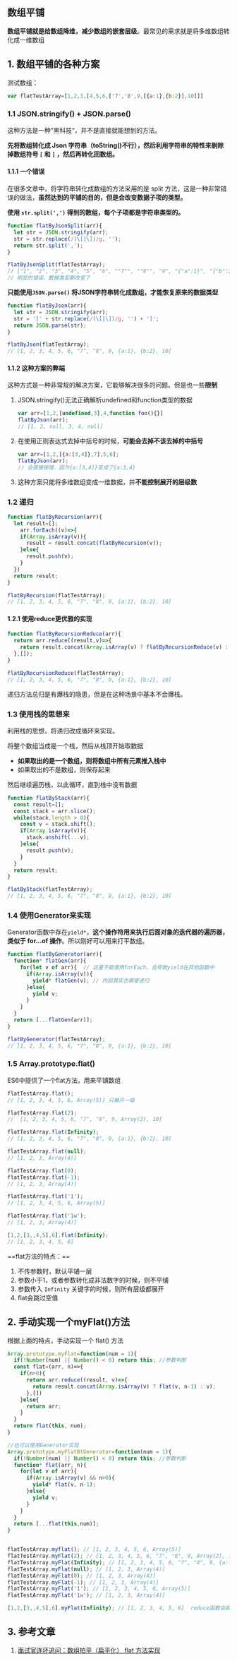 ## 数组平铺

**数组平铺就是给数组降维，减少数组的嵌套层级**。最常见的需求就是将多维数组转化成一维数组

## 1. 数组平铺的各种方案

测试数组：

```js
var flatTestArray=[1,2,3,[4,5,6,['7','8',9,[{a:1},{b:2}],10]]]
```

### 1.1 JSON.stringify() + JSON.parse()

这种方法是一种”黑科技“，并不是直接就能想到的方法。

**先将数组转化成 Json 字符串（toString()不行），然后利用字符串的特性来剔除掉数组符号 `[` 和 `]` ，然后再转化回数组。**

#### 1.1.1 一个错误

在很多文章中，将字符串转化成数组的方法采用的是 split 方法，这是一种非常错误的做法，**虽然达到的平铺的目的，但是会改变数据子项的类型。**

**使用 `str.split(',')` 得到的数组，每个子项都是字符串类型的。**

```js
function flatByJsonSplit(arr){
  let str = JSON.stringify(arr);
  str = str.replace(/(\[|\])/g, '');
  return str.split(',');
}

flatByJsonSplit(flatTestArray);
// ["1", "2", "3", "4", "5", "6", ""7"", ""8"", "9", "{"a":1}", "{"b":2}", "10"]
// 明显的错误，数据类型都改变了
```



**只能使用`JSON.parse()` 将JSON字符串转化成数组，才能恢复原来的数据类型**

```js
function flatByJson(arr){
  let str = JSON.stringify(arr);
  str = '[' + str.replace(/(\[|\])/g, '') + ']';
  return JSON.parse(str);
}

flatByJson(flatTestArray);
// [1, 2, 3, 4, 5, 6, "7", "8", 9, {a:1}, {b:2}, 10]
```

#### 1.1.2 这种方案的弊端

这种方式是一种非常规的解决方案，它能够解决很多的问题。但是也一些**限制**

1. JSON.stringify()无法正确解析undefined和function类型的数据

   ```js
   var arr=[1,2,[undefined,3],4,function foo(){}]
   flatByJson(arr);
   // [1, 2, null, 3, 4, null]
   ```

2. 在使用正则表达式去掉中括号的时候，**可能会去掉不该去掉的中括号**

   ```js
   var arr=[1,2,[{a:[3,4]},7],5,6];
   flatByJson(arr);
   // 会直接报错，因为{a:[3,4]}变成了{a:3,4}
   ```

3. 这种方案只能将多维数组变成一维数据，并**不能控制展开的层级数**

### 1.2 递归

```js
function flatByRecursion(arr){
  let result=[];
 	arr.forEach((v)=>{
    if(Array.isArray(v)){
      result = result.concat(flatByRecursion(v));
    }else{
      result.push(v);
    }
  })
  return result;
}

flatByRecursion(flatTestArray);
// [1, 2, 3, 4, 5, 6, "7", "8", 9, {a:1}, {b:2}, 10]
```

#### 1.2.1 使用reduce更优雅的实现

```js
function flatByRecursionReduce(arr){
  return arr.reduce((result,v)=>{
    return result.concat(Array.isArray(v) ? flatByRecursionReduce(v) : v);
  },[]);
}

flatByRecursionReduce(flatTestArray);
// [1, 2, 3, 4, 5, 6, "7", "8", 9, {a:1}, {b:2}, 10]
```

递归方法总归是有爆栈的隐患，但是在这种场景中基本不会爆栈。

### 1.3 使用栈的思想来

利用栈的思想，将递归改成循环来实现。

将整个数组当成是一个栈，然后从栈顶开始取数据

- **如果取出的是一个数组，则将数组中所有元素推入栈中**
- 如果取出的不是数组，则保存起来

然后继续遍历栈，以此循环，直到栈中没有数据

```js
function flatByStack(arr){
  const result=[];
  const stack = arr.slice();
  while(stack.length > 0){
    const v = stack.shift();
    if(Array.isArray(v)){
      stack.unshift(...v);
    }else{
      result.push(v);
    }
  }
  return result;
}

flatByStack(flatTestArray);
// [1, 2, 3, 4, 5, 6, "7", "8", 9, {a:1}, {b:2}, 10]
```

### 1.4 使用Generator来实现

Generator函数中存在`yield*`，**这个操作符用来执行后面对象的迭代器的遍历器，类似于 for...of 操作**。所以刚好可以用来打平数组。

```js
function flatByGenerator(arr){
  function* flatGen(arr){
    for(let v of arr){  // 这里不能使用forEach，会导致yield在其他函数中
      if(Array.isArray(v)){
        yield* flatGen(v); // 内部其实也需要递归
      }else{
        yield v;
      }
    }
  }
  return [...flatGen(arr)];
}

flatByGenerator(flatTestArray);
// [1, 2, 3, 4, 5, 6, "7", "8", 9, {a:1}, {b:2}, 10]
```

### 1.5 Array.prototype.flat()

ES6中提供了一个flat方法，用来平铺数组

```js
flatTestArray.flat();
// [1, 2, 3, 4, 5, 6, Array(5)] 只展开一级

flatTestArray.flat(2);
//  [1, 2, 3, 4, 5, 6, "7", "8", 9, Array(2), 10]

flatTestArray.flat(Infinity);
// [1, 2, 3, 4, 5, 6, "7", "8", 9, {a:1}, {b:2}, 10]

flatTestArray.flat(null);
// [1, 2, 3, Array(4)]

flatTestArray.flat(0);
flatTestArray.flat(-1);
// [1, 2, 3, Array(4)]

flatTestArray.flat('1');
// [1, 2, 3, 4, 5, 6, Array(5)]

flatTestArray.flat('1w');
// [1, 2, 3, Array(4)]

[1,2,[3,,4,5],6].flat(Infinity);
// [1, 2, 3, 4, 5, 6]
```

==flat方法的特点：==

1. 不传参数时，默认平铺一层
2. 参数小于1，或者参数转化成非法数字的时候，则不平铺
3. 参数传入 `Infinity` 关键字的时候，则所有层级都展开
4. flat会跳过空值

## 2. 手动实现一个myFlat()方法

根据上面的特点，手动实现一个 flat() 方法

```js
Array.prototype.myFlat=function(num = 1){
  if(!Number(num) || Number() < 0) return this; //参数判断
  const flat=(arr, n)=>{
    if(n>0){
      return arr.reduce((result, v)=>{
        return result.concat(Array.isArray(v) ? flat(v, n-1) : v);
      },[])
    }else{
      return arr;
    }
  }
  return flat(this, num);
}

//也可以使用Generator实现
Array.prototype.myFlatBtGenerator=function(num = 1){
  if(!Number(num) || Number() < 0) return this; //参数判断
  function* flat(arr, n){
    for(let v of arr){
      if(Array.isArray(v) && n>0){
        yield* flat(v, n-1);
      }else{
        yield v;
      }
    }
  }
  return [...flat(this,num)];
}


flatTestArray.myflat(); // [1, 2, 3, 4, 5, 6, Array(5)]
flatTestArray.myFlat(2); // [1, 2, 3, 4, 5, 6, "7", "8", 9, Array(2), 10]
flatTestArray.myFlat(Infinity); // [1, 2, 3, 4, 5, 6, "7", "8", 9, {a:1}, {b:2}, 10]
flatTestArray.myFlat(null); // [1, 2, 3, Array(4)]
flatTestArray.myFlat(0); // [1, 2, 3, Array(4)]
flatTestArray.myFlat(-1); // [1, 2, 3, Array(4)]
flatTestArray.myFlat('1'); // [1, 2, 3, 4, 5, 6, Array(5)]
flatTestArray.myFlat('1w'); // [1, 2, 3, Array(4)]

[1,2,[3,,4,5],6].myFlat(Infinity); // [1, 2, 3, 4, 5, 6]  reduce函数会跳过数组的空位
```

##  3. 参考文章

1. [面试官连环追问：数组拍平（扁平化） flat 方法实现](https://juejin.im/post/5dff18a4e51d455804256d31#heading-2)


